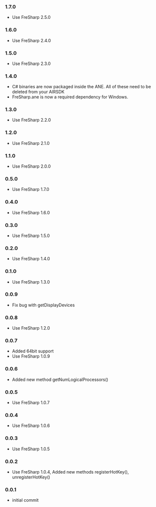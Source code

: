 ### 1.7.0
- Use FreSharp 2.5.0

### 1.6.0
- Use FreSharp 2.4.0

### 1.5.0
- Use FreSharp 2.3.0

### 1.4.0
- C# binaries are now packaged inside the ANE. All of these need to be deleted from your AIRSDK 
- FreSharp.ane is now a required dependency for Windows. 

### 1.3.0
- Use FreSharp 2.2.0

### 1.2.0
- Use FreSharp 2.1.0

### 1.1.0
- Use FreSharp 2.0.0

### 0.5.0
- Use FreSharp 1.7.0

### 0.4.0
- Use FreSharp 1.6.0

### 0.3.0
- Use FreSharp 1.5.0

### 0.2.0
- Use FreSharp 1.4.0

### 0.1.0
- Use FreSharp 1.3.0

### 0.0.9
- Fix bug with getDisplayDevices

### 0.0.8
- Use FreSharp 1.2.0

### 0.0.7
- Added 64bit support
- Use FreSharp 1.0.9

### 0.0.6  
- Added new method getNumLogicalProcessors()

### 0.0.5  
- Use FreSharp 1.0.7

### 0.0.4  
- Use FreSharp 1.0.6

### 0.0.3  
- Use FreSharp 1.0.5

### 0.0.2  
- Use FreSharp 1.0.4, Added new methods registerHotKey(), unregisterHotKey()

### 0.0.1  
- initial commit
